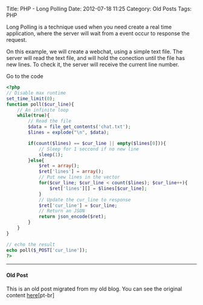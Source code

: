 Title: PHP - Long Polling
Date: 2012-07-18 11:25
Category: Old Posts
Tags: PHP

Long Polling is a technique used when you need create a real time application,
where the server will wait from a event occur to response the request.

On this example, we will create a webchat, using a simple text file.
The server will read the text file,
and will hold the conection until the file has new lines.
To check it, the server will receive the current line number.

Go to the code


```PHP
<?php
// Disable max runtime
set_time_limit(0);
function poll($cur_line){    
    // An infinite loop
    while(true){    
        // Read the file
        $data = file_get_contents('chat.txt');
        $lines = explode("\n", $data);

        if(count($lines) == $cur_line || empty($lines[0])){
            // Sleep for 1 seccond if no new line
            sleep(1); 
        }else{
            $ret = array();
            $ret['lines'] = array();
            // Put new lines in the vector
            for($cur_line; $cur_line < count($lines); $cur_line++){
                $ret['lines'][] = $lines[$cur_line];
            }
            // Update the cur_line to response
            $ret['cur_line'] = $cur_line;
            // Return an JSON
            return json_encode($ret);
        }
    }
}

// echo the result
echo poll($_POST['cur_line']);
?>
```


---
#### Old Post
This is an old post migrated from my old blog. 
You can see the original content [here](http://carlosmaniero.blogspot.com.br/2012/07/php-long-polling.html)[pt-br]
